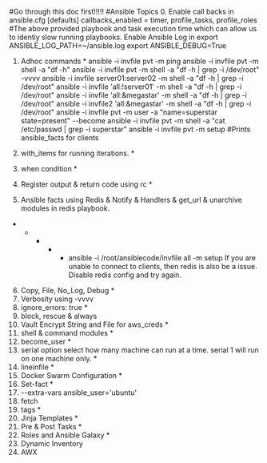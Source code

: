 #Go through this doc first!!!!!
#Ansible Topics
0. Enable call backs in ansible.cfg 
   [defaults]
   callbacks_enabled = timer, profile_tasks, profile_roles
   #The above provided playbook and task execution time which can allow us to identiy slow running playbooks.
   Enable Ansible Log in export ANSIBLE_LOG_PATH=~/ansible.log
   export ANSIBLE_DEBUG=True

1. Adhoc commands *
   ansible -i invfile pvt -m ping
   ansible -i invfile pvt -m shell -a "df -h"
   ansible -i invfile pvt -m shell -a "df -h | grep -i /dev/root" -vvvv
   ansible -i invfile server01:server02 -m shell -a "df -h | grep -i /dev/root"
   ansible -i invfile 'all:!server01' -m shell -a "df -h | grep -i /dev/root"
   ansible -i invfile 'all:&megastar' -m shell -a "df -h | grep -i /dev/root"
   ansible -i invfile2 'all:&megastar' -m shell -a "df -h | grep -i /dev/root"
   ansible -i invfile pvt -m user -a "name=superstar state=present" --become
   ansible -i invfile pvt -m shell -a "cat /etc/passwd | grep -i superstar"
   ansible -i invfile pvt -m setup #Prints ansible_facts for clients
   
2. with_items for running iterations. *
3. when condition *
4. Register output & return code using rc *
5. Ansible facts using Redis & Notify & Handlers & get_url & unarchive modules in redis   playbook.
* * * * * ansible -i /root/ansiblecode/invfile all -m setup
If you are unable to connect to clients, then redis is also be a issue. Disable redis config and try again.

6. Copy, File, No_Log, Debug *
7. Verbosity using -vvvv
9. ignore_errors: true *
10. block, rescue & always
11. Vault Encrypt String and File for aws_creds *
12. shell & command modules *
13. become_user *
15. serial option select how many machine can run at a time. serial 1 will run  
    on   one machine only. *
16. lineinfile *
17. Docker Swarm Configuration *
18. Set-fact *
19. --extra-vars ansible_user='ubuntu' 
20. fetch
21. tags *
22. Jinja Templates *
23. Pre & Post Tasks *
24. Roles and Ansible Galaxy *
25. Dynamic Inventory
26. AWX


